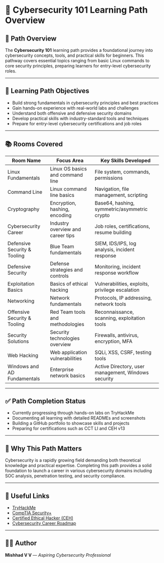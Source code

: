 # 🔐 Cybersecurity 101 Learning Path Overview

## 📌 Path Overview
The **Cybersecurity 101** learning path provides a foundational journey into cybersecurity concepts, tools, and practical skills for beginners. This pathway covers essential topics ranging from basic Linux commands to core security principles, preparing learners for entry-level cybersecurity roles.

---

## 🎯 Learning Path Objectives 
- Build strong fundamentals in cybersecurity principles and best practices
- Gain hands-on experience with real-world labs and challenges
- Understand both offensive and defensive security domains
- Develop practical skills with industry-standard tools and techniques
- Prepare for entry-level cybersecurity certifications and job roles

---

## 📚 Rooms Covered

| Room Name                      | Focus Area                           | Key Skills Developed                   |
| ------------------------------| -----------------------------------| ------------------------------------- |
| Linux Fundamentals            | Linux OS basics and command line    | File system, commands, permissions    |
| Command Line                  | Linux command line basics           | Navigation, file management, scripting |
| Cryptography                 | Encryption, hashing, encoding       | Base64, hashing, symmetric/asymmetric crypto |
| Cybersecurity Career          | Industry overview and career tips   | Job roles, certifications, resume building |
| Defensive Security & Tooling  | Blue Team fundamentals              | SIEM, IDS/IPS, log analysis, incident response |
| Defensive Security            | Defense strategies and controls     | Monitoring, incident response workflow |
| Exploitation Basics           | Basics of ethical hacking           | Vulnerabilities, exploits, privilege escalation |
| Networking                   | Network fundamentals                | Protocols, IP addressing, network tools |
| Offensive Security & Tooling  | Red Team tools and methodologies    | Reconnaissance, scanning, exploitation tools |
| Security Solutions            | Security technologies overview      | Firewalls, antivirus, encryption, MFA |
| Web Hacking                  | Web application vulnerabilities     | SQLi, XSS, CSRF, testing tools        |
| Windows and AD Fundamentals   | Enterprise network basics           | Active Directory, user management, Windows security |

---

## ✅ Path Completion Status
- Currently progressing through hands-on labs on TryHackMe
- Documenting all learning with detailed READMEs and screenshots
- Building a GitHub portfolio to showcase skills and projects
- Preparing for certifications such as CCT LI and CEH v13

---

## 📝 Why This Path Matters
Cybersecurity is a rapidly growing field demanding both theoretical knowledge and practical expertise. Completing this path provides a solid foundation to launch a career in various cybersecurity domains including SOC analysis, penetration testing, and security compliance.

---

## 🔗 Useful Links
- [TryHackMe](https://tryhackme.com)
- [CompTIA Security+](https://www.comptia.org/certifications/security)
- [Certified Ethical Hacker (CEH)](https://www.eccouncil.org/programs/certified-ethical-hacker-ceh/)
- [Cybersecurity Career Roadmap](https://www.cyberseek.org/pathway.html)

---

## 👨‍💻 Author
**Mishhad V V** — *Aspiring Cybersecurity Professional*


